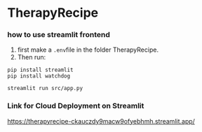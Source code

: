 # TherapyRecipe

### how to use streamlit frontend 

1. first make a `.env`file in the folder TherapyRecipe.
2. Then run:

```
pip install streamlit
pip install watchdog

streamlit run src/app.py
```
### Link for Cloud Deployment on Streamlit
https://therapyrecipe-ckauczdy9macw9ofyebhmh.streamlit.app/

